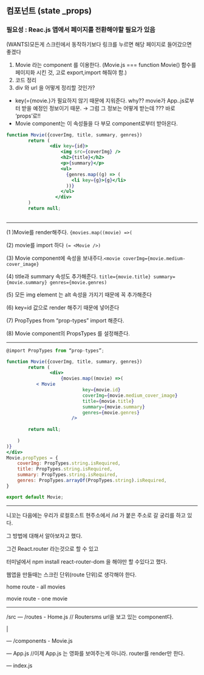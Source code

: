 ## 컴포넌트 (state _props)

### 필요성 : Reac.js 앱에서 페이지를 전환해야할 필요가 있음

(WANTS)모든게 스크린에서 동작하기보다 링크를 누르면 해당 페이지로 들어갔으면 좋겠다

1. Movie 라는 component 를 이용한다. (Movie.js === function  Movie() 함수를 페이지화 시킨 것, 고로 export,import 해줘야 함.)
2. 코드 정리
3. div 와 url 을 어떻게 정리할 것인가?
- key(={movie.}가 필요하지 않기 때문에 지워준다. why?? movie가 App..js로부터 받을 예정인 정보이기 때문.  → 그럼 그 정보는 어떻게 받는데 ??? 바로 ‘props’로!!
- Movie component는 이 속성들을 다 부모 component로부터 받아온다.

```jsx
function Movie({coverImg, title, summary, genres})
		return (
				<div key={id}>
                    <img src={coverImg} />
                    <h2>{title}</h2>
                    <p>{summary}</p>
                    <ul>
                      {genres.map((g) => (
                        <li key={g}>{g}</li>
                      ))}
                    </ul>
                  </div>
		)
		return null;
    
```

---

(1 )Movie를 render해주다.   `{movies.map((movie) =>(`

(2) movie를 import 하다 `(= <Movie />)`

(3) Movie component에 속성을 보내주다.`<movie coverImg={movie.medium-cover_image}`

(4) title과 summary 속성도 추가해준다. `title={movie.title} summary={movie.summary} genres={movie.genres)`

(5) 모든 img element 는 alt 속성을 가지기 때문에 꼭 추가해준다

(6) key=id 값으로  render 해주기 때문에 넣어준다

(7) PropTypes from “prop-types” import 해준다.

(8) Movie component의 PropsTypes   를 설정해준다. 

---

```jsx
@import PropTypes from “prop-types”;

function Movie({coverImg, title, summary, genres})
		return (
				<div>
					{movies.map((movie) =>(
           < Movie
							key={movie.id}
							coverImg={movie.medium_cover_image}
							title={movie.title}
							summary={movie.summary}
							genres={movie.genres}
						/>
			
		return null;
 
	)
)}
</div>
Movie.propTypes = {
	coverImg: PropTypes.string.isRequired,
	title: PropTypes.string.isRequired,
	summary: PropTypes.string.isRequired,
	genres: PropTypes.arrayOf(PropTypes.string).isRequired,
}

export default Movie;

```

---

<div><p>니꼬는 다음에는 우리가 로컬호스트 현주소에서 /id 가 붙은 주소로 갈 궁리를 하고 있다. 

그 방법에 대해서 알아보자고 했다.

그건  React.router 라는것으로 할 수 있고

터미널에서 npm install react-router-dom 을 해야만 할 수있다고 했다.

웹앱을 만들때는 스크린 단위(route 단위)로 생각해야 한다.</p></div>

home route - all movies

movie route - one movie 

---

/src  — /routes - Home.js // Routersms url을 보고 있는 component다.

  | 

  — /components - Movie.js

  — App.js //이제  App.js 는 영화를 보여주는게 아니라. router를 render만 한다.

  — index.js
